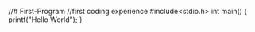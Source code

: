 //# First-Program
//first coding experience
#include<stdio.h>
int main()
{
  printf("Hello World");
}
